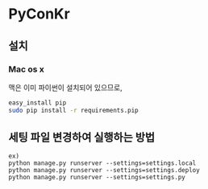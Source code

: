 PyConKr
=======

설치
---
### Mac os x
맥은 이미 파이썬이 설치되어 있으므로,
```sh
easy_install pip
sudo pip install -r requirements.pip
```

세팅 파일 변경하여 실행하는 방법
-------------------------

    ex)
    python manage.py runserver --settings=settings.local
    python manage.py runserver --settings=settings.deploy
    python manage.py runserver --settings=settings.py

